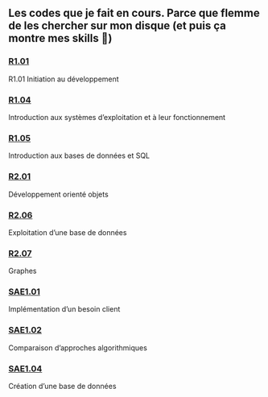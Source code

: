## Les codes que je fait en cours. Parce que flemme de les chercher sur mon disque (et puis ça montre mes skills 🤭)

### [R1.01](./R1.01)
R1.01 Initiation au développement

### [R1.04](./R1.04)
Introduction aux systèmes d’exploitation et à leur fonctionnement

### [R1.05](./R1.05)
Introduction aux bases de données et SQL

### [R2.01](./R2.01)
Développement orienté objets

### [R2.06](./R2.06)
Exploitation d’une base de données

### [R2.07](./R2.07)
Graphes

### [SAE1.01](./SAE1.01)
Implémentation d’un besoin client

### [SAE1.02](./SAE1.02)
Comparaison d’approches algorithmiques

### [SAE1.04](./SAE1.04)
Création d’une base de données
